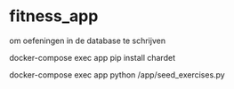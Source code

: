 # fitness_app

om oefeningen in de database te schrijven


docker-compose exec app pip install chardet

docker-compose exec app python /app/seed_exercises.py  